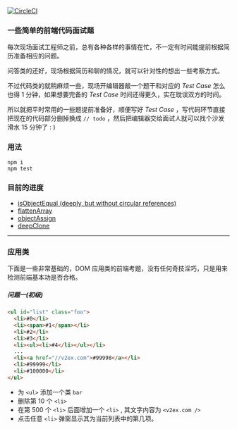 [![CircleCI](https://circleci.com/gh/ppq1991/simple-code-questions.svg?style=svg)](https://circleci.com/gh/ppq1991/simple-code-questions)

### 一些简单的前端代码面试题

每次现场面试工程师之前，总有各种各样的事情在忙，不一定有时间能提前根据简历准备相应的问题。

问答类的还好，现场根据简历和聊的情况，就可以针对性的想出一些考察方式。

不过代码类的就稍麻烦一些，现场开编辑器敲一个题干和对应的 *Test Case* 怎么也得 1 分钟，如果想要完备的 *Test Case* 时间还得更久，实在耽误双方的时间。

所以就把平时常用的一些题提前准备好，顺便写好 *Test Case* ，写代码环节直接把现在的代码部分删掉换成 ```// todo``` ，然后把编辑器交给面试人就可以找个沙发滑水 15 分钟了 : )

### 用法

```
npm i
npm test
```

### 目前的进度

* [isObjectEqual (deeply, but without circular references)](question-isObjectEqual.js)
* [flattenArray](question-flattenArray.js)
* [objectAssign](question-objectAssign.js)
* [deepClone](question-deepClone.js)

---

### 应用类

下面是一些非常基础的，DOM 应用类的前端考题，没有任何奇技淫巧，只是用来检测前端基本功是否合格。

##### 问题一(初级)

```html
<ul id="list" class="foo">
  <li>#0</li>
  <li><span>#1</span></li>
  <li>#2</li>
  <li>#3</li>
  <li><ul><li>#4</li></ul></li>
  ...
  <li><a href="//v2ex.com">#99998</a></li>
  <li>#99999</li>
  <li>#100000</li>
</ul>
```

* 为 `<ul>` 添加一个类 `bar`
* 删除第 10 个 `<li>`
* 在第 500 个 `<li>` 后面增加一个 `<li>` , 其文字内容为 `<v2ex.com />`
* 点击任意 `<li>` 弹窗显示其为当前列表中的第几项。
